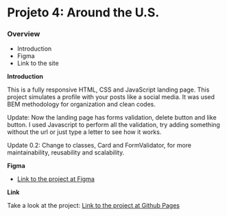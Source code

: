# Projeto 4: Around the U.S.
### Overview
* Introduction
* Figma
* Link to the site

**Introduction**

  This is a fully responsive HTML, CSS and JavaScript landing page. This project simulates a profile with your posts like a social media.
  It was used BEM methodology for organization and clean codes.

  Update: Now the landing page has forms validation, delete button and like button. I used Javascript to perform all the validation, try adding something without the url or just type a letter to see how it works.

  Update 0.2: Change to classes, Card and FormValidator, for more maintainability, reusability and scalability.

**Figma**

* [Link to the project at Figma](https://www.figma.com/file/XfB6BSINvliub43JgKza1e/WEB.-Sprint-4.-Around-The-U.S.-desktop-%2B-mobile-pt?node-id=0-1&t=eLFdrcNIQhaEIinR-0)

**Link**

Take a look at the project: [Link to the project at Github Pages](https://gxelol.github.io/web_project_4_ptbr/)
